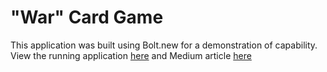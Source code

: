 # "War" Card Game

This application was built using Bolt.new for a demonstration of capability. View the running application [here](https://storied-belekoy-839181.netlify.app/) and Medium article [here](https://medium.com/@kevinconklin_17818/using-bolt-new-to-war-card-game-application-c963c8a87f6d)

